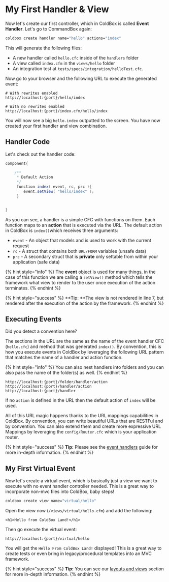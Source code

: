 # My First Handler & View

Now let's create our first controller, which in ColdBox is called **Event Handler**. Let's go to CommandBox again:

```bash
coldbox create handler name="hello" actions="index"
```

This will generate the following files:

* A new handler called `hello.cfc` inside of the `handlers` folder
* A view called `index.cfm` in the `views/hello` folder 
* An integration test at `tests/specs/integration/helloTest.cfc`. 

Now go to your browser and the following URL to execute the generated event:

```text
# With rewrites enabled
http://localhost:{port}/hello/index

# With no rewrites enabled
http://localhost:{port}/index.cfm/hello/index
```

You will now see a big `hello.index` outputted to the screen. You have now created your first handler and view combination.

## Handler Code

Let's check out the handler code:

```java
component{

    /**
     * Default Action
     */
     function index( event, rc, prc ){
        event.setView( "hello/index" );
     }


}
```

As you can see, a handler is a simple CFC with functions on them. Each function maps to an **action** that is executed via the URL. The default action in ColdBox is `index()`which receives three arguments:

* `event` - An object that models and is used to work with the current request
* `rc` - A struct that contains both `URL/FORM` variables \(unsafe data\)
* `prc` - A secondary struct that is **private** only settable from within your application \(safe data\)

{% hint style="info" %}
The **event** object is used for many things, in the case of this function we are calling a `setView()` method which tells the framework what view to render to the user once execution of the action terminates.
{% endhint %}

{% hint style="success" %}
**Tip: **The view is not rendered in line 7, but rendered after the execution of the action by the framework.
{% endhint %}

## Executing Events

Did you detect a convention here?

The sections in the URL are the same as the name of the event handler CFC \(`hello.cfc`\) and method that was generated `index()`. By convention, this is how you execute events in ColdBox by leveraging the following URL pattern that matches the name of a handler and action function.

{% hint style="info" %}
You can also nest handlers into folders and you can also pass the name of the folder\(s\) as well.
{% endhint %}

```text
http://localhost:{port}/folder/handler/action
http://localhost:{port}/handler/action
http://localhost:{port}/handler
```

If no `action` is defined in the URL then the default action of `index` will be used.

All of this URL magic happens thanks to the URL mappings capabilities in ColdBox. By convention, you can write beautiful URLs that are RESTFul and by convention. You can also extend them and create more expressive URL Mappings by leveraging the `config/Router.cfc` which is your application router.

{% hint style="success" %}
**Tip:** Please see the [event handlers](../../the-basics/event-handlers/) guide for more in-depth information.
{% endhint %}

## My First Virtual Event

Now let's create a virtual event, which is basically just a view we want to execute with no event handler controller needed. This is a great way to incorporate non-mvc files into ColdBox, baby steps!

```bash
coldbox create view name="virtual/hello"
```

Open the view now \(`/views/virtual/hello.cfm`\) and add the following:

```markup
<h1>Hello from ColdBox Land!</h1>
```

Then go execute the virtual event:

```text
http://localhost:{port}/virtual/hello
```

You will get the `Hello From ColdBox Land!` displayed! This is a great way to create tests or even bring in legacy/procedural templates into an MVC framework.

{% hint style="success" %}
**Tip:** You can see our [layouts and views](../../the-basics/layouts-and-views/) section for more in-depth information.
{% endhint %}


